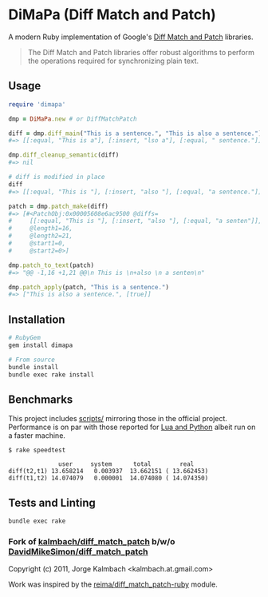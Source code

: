 # DiMaPa (Diff Match and Patch)
A modern Ruby implementation of Google's [Diff Match and Patch][google]
libraries.

> The Diff Match and Patch libraries offer robust algorithms to perform the
> operations required for synchronizing plain text.

## Usage
```ruby
require 'dimapa'

dmp = DiMaPa.new # or DiffMatchPatch

diff = dmp.diff_main("This is a sentence.", "This is also a sentence.")
#=> [[:equal, "This is a"], [:insert, "lso a"], [:equal, " sentence."]]

dmp.diff_cleanup_semantic(diff)
#=> nil

# diff is modified in place
diff
#=> [[:equal, "This is "], [:insert, "also "], [:equal, "a sentence."]]

patch = dmp.patch_make(diff)
#=> [#<PatchObj:0x00005608e6ac9500 @diffs=
#     [[:equal, "This is "], [:insert, "also "], [:equal, "a senten"]],
#     @length1=16,
#     @length2=21,
#     @start1=0,
#     @start2=0>]

dmp.patch_to_text(patch)
#=> "@@ -1,16 +1,21 @@\n This is \n+also \n a senten\n"

dmp.patch_apply(patch, "This is a sentence.")
#=> ["This is also a sentence.", [true]]
```

## Installation
```sh
# RubyGem
gem install dimapa

# From source
bundle install
bundle exec rake install
```

## Benchmarks

This project includes [scripts/](speedtests) mirroring those in the official
project. Performance is on par with those reported for [Lua and Python][speedtest]
albeit run on a faster machine.

```
$ rake speedtest

              user     system      total        real
diff(t2,t1) 13.658214   0.003937  13.662151 ( 13.662453)
diff(t1,t2) 14.074079   0.000001  14.074080 ( 14.074350)
```

## Tests and Linting

```sh
bundle exec rake
```

### Fork of [kalmbach/diff_match_patch][kalmbach] b/w/o [DavidMikeSimon/diff_match_patch][davidmikesimon]
Copyright (c) 2011, Jorge Kalmbach <kalmbach.at.gmail.com>

Work was inspired by the [reima/diff_match_patch-ruby][reima] module.

[speedtest]: https://docs.google.com/spreadsheets/d/1zpZccuBpjMZTvL1nGDMKJc7rWL_m_drF4XKOJvB27Kc/edit#gid=0
[kalmbach]: https://github.com/kalmbach/diff_match_patch
[davidmikesimon]: https://github.com/DavidMikeSimon/diff_match_patch
[reima]: https://github.com/reima/diff_match_patch-ruby
[google]: https://github.com/google/diff-match-patch

